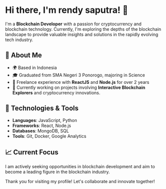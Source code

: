 # Hi there, I'm rendy saputra! 👋

I'm a **Blockchain Developer** with a passion for cryptocurrency and blockchain technology. Currently, I'm exploring the depths of the blockchain landscape to provide valuable insights and solutions in the rapidly evolving tech industry.

## 🌟 About Me
- 🌍 Based in Indonesia
- 🎓 Graduated from SMA Negeri 3 Ponorogo, majoring in Science
- 💼 Freelance experience with **ReactJS** and **Node.js** for over 2 years
- 🚀 Currently working on projects involving **Interactive Blockchain Explorers** and cryptocurrency innovations.

## 🔧 Technologies & Tools
- **Languages**: JavaScript, Python
- **Frameworks**: React, Node.js
- **Databases**: MongoDB, SQL
- **Tools**: Git, Docker, Google Analytics

## 📈 Current Focus
I am actively seeking opportunities in blockchain development and aim to become a leading figure in the blockchain industry.

Thank you for visiting my profile! Let's collaborate and innovate together!
